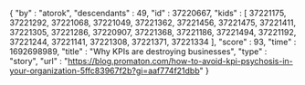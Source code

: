 {
  "by" : "atorok",
  "descendants" : 49,
  "id" : 37220667,
  "kids" : [ 37221175, 37221292, 37221068, 37221049, 37221362, 37221456, 37221475, 37221411, 37221305, 37221286, 37220907, 37221368, 37221186, 37221494, 37221192, 37221244, 37221141, 37221308, 37221371, 37221334 ],
  "score" : 93,
  "time" : 1692698989,
  "title" : "Why KPIs are destroying businesses",
  "type" : "story",
  "url" : "https://blog.promaton.com/how-to-avoid-kpi-psychosis-in-your-organization-5ffc83967f2b?gi=aaf774f21dbb"
}
